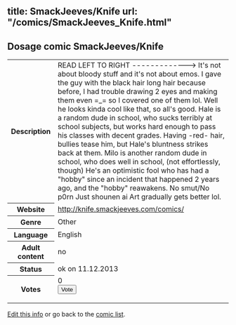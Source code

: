 title: SmackJeeves/Knife
url: "/comics/SmackJeeves_Knife.html"
---
Dosage comic SmackJeeves/Knife
-----------------------------------------

<p id="msg"></p>
<script type="text/javascript">
if (window.location.search === '?edit_info_mail=sent_ok') {
  var elem = document.getElementById("msg");
  elem.innerHTML = 'Edited information sucessfully sent for review, which is usually done daily. Thanks!';
  elem.className = 'ok';
}
</script>
<table class="comicinfo">
<tr>
<th>Description</th><td>READ LEFT TO RIGHT -------------&gt; It's not about bloody stuff and it's not about emos. I gave the guy with the black hair long hair because before, I had trouble drawing 2 eyes and making them even =_= so I covered one of them lol. Well he looks kinda cool like that, so all's good. Hale is a random dude in school, who sucks terribly at school subjects, but works hard enough to pass his classes with decent grades. Having -red- hair, bullies tease him, but Hale's bluntness strikes back at them. Milo is another random dude in school, who does well in school, (not effortlessly, though) He's an optimistic fool who has had a &quot;hobby&quot; since an incident that happened 2 years ago, and the &quot;hobby&quot; reawakens. No smut/No p0rn Just shounen ai Art gradually gets better lol.</td>
</tr>
<tr>
<th>Website</th><td><a href="http://knife.smackjeeves.com/comics/">http://knife.smackjeeves.com/comics/</a></td>
</tr>
<tr>
<th>Genre</th><td>Other</td>
</tr>
<tr>
<th>Language</th><td>English</td>
</tr>
<tr>
<th>Adult content</th><td>no</td>
</tr>
<tr>
<th>Status</th><td>ok on 11.12.2013</td>
</tr>
<tr>
<th>Votes</th><td>0
<form action="http://gaecounter.appspot.com/count/" method="POST">
<input name="name" type="hidden" value="SmackJeeves_Knife"/>
<input name="uid" type="hidden" id="voteuid" value=""/>
<input type="submit" value="Vote"/>
</form>
</td>
</tr>
</table>
<script type="text/javascript">
var ua = navigator.userAgent;
document.getElementById("voteuid").value = ua.replace(/[^a-zA-Z0-9\._:]/g , "_");;
</script>

[Edit this info](SmackJeeves_Knife_edit.html) or go back to the [comic list](../comic-index.html).
